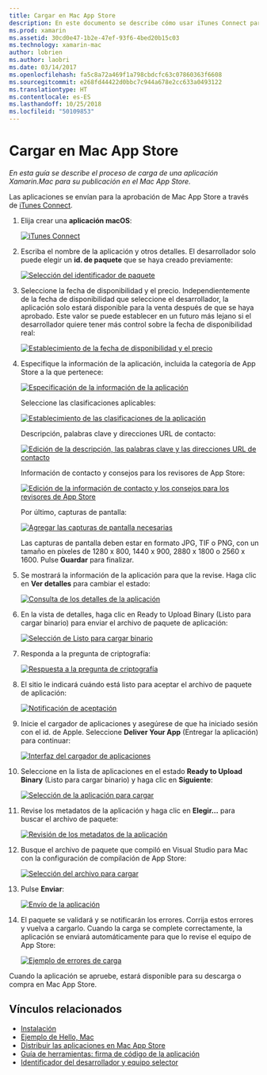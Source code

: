 ```yaml
---
title: Cargar en Mac App Store
description: En este documento se describe cómo usar iTunes Connect para cargar una aplicación Xamarin.Mac en el Mac App Store. También se indica la información que necesita iTunes Connect para completar el proceso.
ms.prod: xamarin
ms.assetid: 30cd0e47-1b2e-47ef-93f6-4bed20b15c03
ms.technology: xamarin-mac
author: lobrien
ms.author: laobri
ms.date: 03/14/2017
ms.openlocfilehash: fa5c8a72a469f1a798cbdcfc63c07860363f6608
ms.sourcegitcommit: e268fd44422d0bbc7c944a678e2cc633a0493122
ms.translationtype: HT
ms.contentlocale: es-ES
ms.lasthandoff: 10/25/2018
ms.locfileid: "50109853"
---
```

# <a name="upload-to-mac-app-store"></a>Cargar en Mac App Store

_En esta guía se describe el proceso de carga de una aplicación Xamarin.Mac para su publicación en el Mac App Store._

Las aplicaciones se envían para la aprobación de Mac App Store a través de [iTunes Connect](http://itunesconnect.apple.com/).

1. Elija crear una **aplicación macOS**: 

    [![](uploading-images/image65.png "iTunes Connect")](uploading-images/image65.png#lightbox)

2. Escriba el nombre de la aplicación y otros detalles. El desarrollador solo puede elegir un **id. de paquete** que se haya creado previamente: 

    [![](uploading-images/image66.png "Selección del identificador de paquete")](uploading-images/image66.png#lightbox)

3. Seleccione la fecha de disponibilidad y el precio. Independientemente de la fecha de disponibilidad que seleccione el desarrollador, la aplicación solo estará disponible para la venta después de que se haya aprobado. Este valor se puede establecer en un futuro más lejano si el desarrollador quiere tener más control sobre la fecha de disponibilidad real: 

    [![](uploading-images/image67.png "Establecimiento de la fecha de disponibilidad y el precio")](uploading-images/image67.png#lightbox)

4. Especifique la información de la aplicación, incluida la categoría de App Store a la que pertenece: 

    [![](uploading-images/image68.png "Especificación de la información de la aplicación")](uploading-images/image68.png#lightbox) 

    Seleccione las clasificaciones aplicables: 

    [![](uploading-images/image69.png "Establecimiento de las clasificaciones de la aplicación")](uploading-images/image69.png#lightbox) 

    Descripción, palabras clave y direcciones URL de contacto: 

    [![](uploading-images/image70.png "Edición de la descripción, las palabras clave y las direcciones URL de contacto")](uploading-images/image70.png#lightbox) 

    Información de contacto y consejos para los revisores de App Store: 

    [![](uploading-images/image71.png "Edición de la información de contacto y los consejos para los revisores de App Store")](uploading-images/image71.png#lightbox) 

    Por último, capturas de pantalla: 

    [![](uploading-images/image72.png "Agregar las capturas de pantalla necesarias")](uploading-images/image72.png#lightbox) 

    Las capturas de pantalla deben estar en formato JPG, TIF o PNG, con un tamaño en píxeles de 1280 x 800, 1440 x 900, 2880 x 1800 o 2560 x 1600. Pulse **Guardar** para finalizar.

5. Se mostrará la información de la aplicación para que la revise. Haga clic en **Ver detalles** para cambiar el estado: 

    [![](uploading-images/image73.png "Consulta de los detalles de la aplicación")](uploading-images/image73.png#lightbox)

6. En la vista de detalles, haga clic en Ready to Upload Binary (Listo para cargar binario) para enviar el archivo de paquete de aplicación: 

    [![](uploading-images/image74.png "Selección de Listo para cargar binario")](uploading-images/image74.png#lightbox)

7. Responda a la pregunta de criptografía: 

    [![](uploading-images/image75.png "Respuesta a la pregunta de criptografía")](uploading-images/image75.png#lightbox)

8. El sitio le indicará cuándo está listo para aceptar el archivo de paquete de aplicación: 

    [![](uploading-images/image76.png "Notificación de aceptación")](uploading-images/image76.png#lightbox)

9. Inicie el cargador de aplicaciones y asegúrese de que ha iniciado sesión con el id. de Apple.
Seleccione **Deliver Your App** (Entregar la aplicación) para continuar: 

    [![](uploading-images/image77.png "Interfaz del cargador de aplicaciones")](uploading-images/image77.png#lightbox)

10. Seleccione en la lista de aplicaciones en el estado **Ready to Upload Binary** (Listo para cargar binario) y haga clic en **Siguiente**: 

    [![](uploading-images/image78.png "Selección de la aplicación para cargar")](uploading-images/image78.png#lightbox)

11. Revise los metadatos de la aplicación y haga clic en **Elegir…** para buscar el archivo de paquete: 

    [![](uploading-images/image79.png "Revisión de los metadatos de la aplicación")](uploading-images/image79.png#lightbox)

12. Busque el archivo de paquete que compiló en Visual Studio para Mac con la configuración de compilación de App Store: 

    [![](uploading-images/image80.png "Selección del archivo para cargar")](uploading-images/image80.png#lightbox)

13. Pulse **Enviar**: 

    [![](uploading-images/image81.png "Envío de la aplicación")](uploading-images/image81.png#lightbox)

14. El paquete se validará y se notificarán los errores. Corrija estos errores y vuelva a cargarlo. Cuando la carga se complete correctamente, la aplicación se enviará automáticamente para que lo revise el equipo de App Store: 

    [![](uploading-images/image82.png "Ejemplo de errores de carga")](uploading-images/image82.png#lightbox)

Cuando la aplicación se apruebe, estará disponible para su descarga o compra en Mac App Store.

## <a name="related-links"></a>Vínculos relacionados

- [Instalación](~//mac/get-started/installation.md)
- [Ejemplo de Hello, Mac](~//mac/get-started/hello-mac.md)
- [Distribuir las aplicaciones en Mac App Store](https://developer.apple.com/devcenter/mac/checklist/)
- [Guía de herramientas: firma de código de la aplicación](https://developer.apple.com/library/mac/#documentation/ToolsLanguages/Conceptual/OSXWorkflowGuide/CodeSigning/CodeSigning.html)
- [Identificador del desarrollador y equipo selector](https://developer.apple.com/resources/developer-id/)
